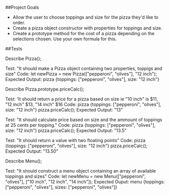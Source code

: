 ##Project Goals
* Allow the user to choose toppings and size for the pizza they'd like to order.
* Create a pizza object constructor with properties for toppings and size.
* Create a prototype method for the cost of a pizza depending on the selections chosen. Use your own formula for this.

##Tests

Describe Pizza();

Test: "It should make a Pizza object containing two properties, toppigs and size"
Code: let newPizza = new Pizza(["pepperoni", "olives"], "12 inch");
Expected Output: pizza {toppings: ["pepperoni", "olives"], size: "12 inch"}

Describe Pizza.prototype.priceCalc();

Test: 'It should return a price for a pizza based on size ie "10 inch" is $11, "12 inch" $13, "14 inch" $16 
Code:  pizza {toppings: ["pepperoni", "olives"], size: "12 inch"} pizza.priceCalc();
Expected Output: "13"

Test: "It should calculate price based on size and the ammount of toppings at 25 cents per topping."
Code:  pizza {toppings: ["pepperoni", "olives"], size: "12 inch"} pizza.priceCalc();
Expected Output: "13.5"

Test: "It should return a value with two floating points"
Code:  pizza {toppings: ["pepperoni", "olives"], size: "12 inch"} pizza.priceCalc();
Expected Output: "13.50"

Describe Menu();

Test: "It should construct a menu object containing an array of available toppings and sizes"
Code: let newMenu = new Menu(["pepperoni", "olives"], ["10 inch", "12 inch", "14 inch"]);
Expected Ouput: menu {toppings: ["pepperoni", "olives"], sizes: ["pepperoni", "olives"]}